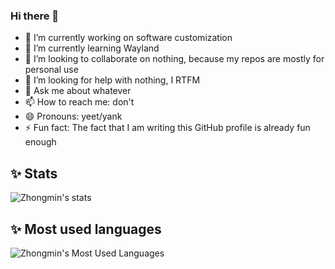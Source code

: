 ### Hi there 👋

- 🔭 I’m currently working on software customization
- 🌱 I’m currently learning Wayland
- 👯 I’m looking to collaborate on nothing, because my repos are mostly for personal use 
- 🤔 I’m looking for help with nothing, I RTFM
- 💬 Ask me about whatever
- 📫 How to reach me: don't
- 😄 Pronouns: yeet/yank
- ⚡ Fun fact: The fact that I am writing this GitHub profile is already fun enough

## ✨ Stats 

![Zhongmin's stats](https://github-readme-stats.vercel.app/api?username=zhongminlin&show_icons=true&theme=default&include_all_commits=true)

## ✨ Most used languages

![Zhongmin's Most Used Languages](https://github-readme-stats.vercel.app/api/top-langs/?username=zhongminlin&theme=default&layout=compact&hide=HTML)
